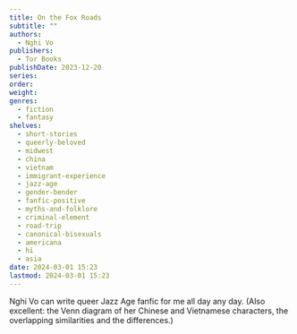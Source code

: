 ```yaml
---
title: On the Fox Roads
subtitle: ""
authors:
  - Nghi Vo
publishers:
  - Tor Books
publishDate: 2023-12-20
series: 
order: 
weight: 
genres:
  - fiction
  - fantasy
shelves:
  - short-stories
  - queerly-beloved
  - midwest
  - china
  - vietnam
  - immigrant-experience
  - jazz-age
  - gender-bender
  - fanfic-positive
  - myths-and-folklore
  - criminal-element
  - road-trip
  - canonical-bisexuals
  - americana
  - hi
  - asia
date: 2024-03-01 15:23
lastmod: 2024-03-01 15:23
---
```

Nghi Vo can write queer Jazz Age fanfic for me all day any day. (Also excellent: the Venn diagram of her Chinese and Vietnamese characters, the overlapping similarities and the differences.)